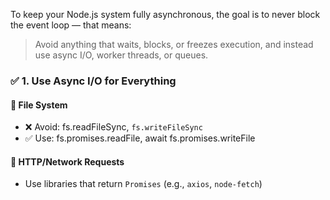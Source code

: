 
To keep your Node.js system fully asynchronous, the goal is to never block the event loop — that means:
> Avoid anything that waits, blocks, or freezes execution, and instead use async I/O, worker threads, or queues.

### ✅ 1. Use Async I/O for Everything
#### 🔧 File System

* ❌ Avoid: fs.readFileSync, `fs.writeFileSync`
* ✅ Use: fs.promises.readFile, await fs.promises.writeFile


#### 🔧 HTTP/Network Requests
* Use libraries that return `Promises` (e.g., `axios`, `node-fetch`)
